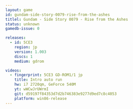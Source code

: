 ```yaml
---
layout: game
id: gundam-side-story-0079-rise-from-the-ashes
titlel: Gundam - Side Story 0079 - Rise from the Ashes
status: unknown
gamedb-issue: 0

releases:
  - id: 5CE3
    region: jp
    version: 1.003
    discs: 1
    medium: gdrom

videos:
  - fingerprint: 5CE3 GD-ROM1/1 jp
    title: Intro auto run
    hw: i7 2720qm, GeForce 540M
    yt: wWCwJrUWrmI
    git: d59197f84353d7d2b746383e9277d9ed7c8c4053
    platform: win86-release
---
```

